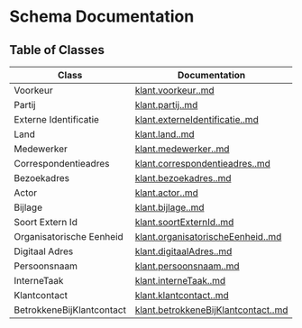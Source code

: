 # Schema Documentation

## Table of Classes

| Class | Documentation |
|-------|--------------|
| Voorkeur | [klant.voorkeur..md](klant.voorkeur..md) |
| Partij | [klant.partij..md](klant.partij..md) |
| Externe Identificatie | [klant.externeIdentificatie..md](klant.externeIdentificatie..md) |
| Land | [klant.land..md](klant.land..md) |
| Medewerker | [klant.medewerker..md](klant.medewerker..md) |
| Correspondentieadres | [klant.correspondentieadres..md](klant.correspondentieadres..md) |
| Bezoekadres | [klant.bezoekadres..md](klant.bezoekadres..md) |
| Actor | [klant.actor..md](klant.actor..md) |
| Bijlage | [klant.bijlage..md](klant.bijlage..md) |
| Soort Extern Id | [klant.soortExternId..md](klant.soortExternId..md) |
| Organisatorische Eenheid | [klant.organisatorischeEenheid..md](klant.organisatorischeEenheid..md) |
| Digitaal Adres | [klant.digitaalAdres..md](klant.digitaalAdres..md) |
| Persoonsnaam | [klant.persoonsnaam..md](klant.persoonsnaam..md) |
| InterneTaak | [klant.interneTaak..md](klant.interneTaak..md) |
| Klantcontact | [klant.klantcontact..md](klant.klantcontact..md) |
| BetrokkeneBijKlantcontact | [klant.betrokkeneBijKlantcontact..md](klant.betrokkeneBijKlantcontact..md) |

